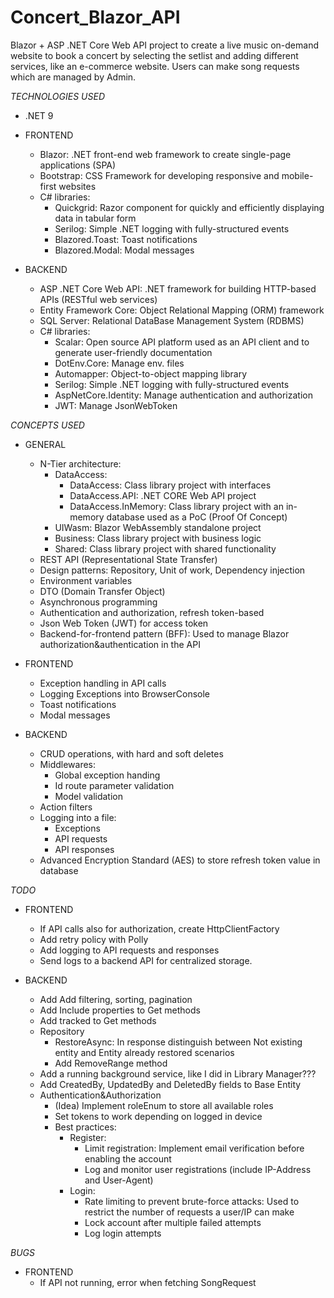 # Concert_Blazor_API

Blazor + ASP .NET Core Web API project to create a live music on-demand website to book a concert by selecting the setlist and adding different services, like an e-commerce website.
Users can make song requests which are managed by Admin.

_TECHNOLOGIES USED_

- .NET 9

- FRONTEND
  - Blazor: .NET front-end web framework to create single-page applications (SPA)
  - Bootstrap: CSS Framework for developing responsive and mobile-first websites
  - C# libraries:
    - Quickgrid: Razor component for quickly and efficiently displaying data in tabular form
    - Serilog: Simple .NET logging with fully-structured events
	- Blazored.Toast: Toast notifications
	- Blazored.Modal: Modal messages

- BACKEND
  - ASP .NET Core Web API: .NET framework for building HTTP-based APIs (RESTful web services)
  - Entity Framework Core: Object Relational Mapping (ORM) framework
  - SQL Server: Relational DataBase Management System (RDBMS)
  - C# libraries:
    - Scalar: Open source API platform used as an API client and to generate user-friendly documentation
    - DotEnv.Core: Manage env. files
	- Automapper: Object-to-object mapping library
	- Serilog: Simple .NET logging with fully-structured events
	- AspNetCore.Identity: Manage authentication and authorization
	- JWT: Manage JsonWebToken
	
_CONCEPTS USED_

- GENERAL
  - N-Tier architecture:
    - DataAccess: 
	  - DataAccess: Class library project with interfaces
	  - DataAccess.API: .NET CORE Web API project
	  - DataAccess.InMemory: Class library project with an in-memory database used as a PoC (Proof Of Concept)
	- UIWasm: Blazor WebAssembly standalone project
	- Business: Class library project with business logic
	- Shared: Class library project with shared functionality
  - REST API (Representational State Transfer)
  - Design patterns: Repository, Unit of work, Dependency injection
  - Environment variables
  - DTO (Domain Transfer Object)
  - Asynchronous programming
  - Authentication and authorization, refresh token-based
  - Json Web Token (JWT) for access token
  - Backend-for-frontend pattern (BFF): Used to manage Blazor authorization&authentication in the API

- FRONTEND
  - Exception handling in API calls
  - Logging Exceptions into BrowserConsole
  - Toast notifications
  - Modal messages

- BACKEND
  - CRUD operations, with hard and soft deletes
  - Middlewares:
    - Global exception handing
    - Id route parameter validation
    - Model validation
  - Action filters
  - Logging into a file:
    - Exceptions
	- API requests
	- API responses
  - Advanced Encryption Standard (AES) to store refresh token value in database

_TODO_

- FRONTEND
  - If API calls also for authorization, create HttpClientFactory
  - Add retry policy with Polly
  - Add logging to API requests and responses
  - Send logs to a backend API for centralized storage.

- BACKEND
  - Add Add filtering, sorting, pagination
  - Add Include properties to Get methods
  - Add tracked to Get methods
  - Repository
    - RestoreAsync: In response distinguish between Not existing entity and Entity already restored scenarios
	- Add RemoveRange method
  - Add a running background service, like I did in Library Manager???
  - Add CreatedBy, UpdatedBy and DeletedBy fields to Base Entity
  - Authentication&Authorization
	- (Idea) Implement roleEnum to store all available roles
	- Set tokens to work depending on logged in device
	- Best practices:
	  - Register:
	    - Limit registration: Implement email verification before enabling the account
		- Log and monitor user registrations (include IP-Address and User-Agent)
	  - Login:
	    - Rate limiting to prevent brute-force attacks: Used to restrict the number of requests a user/IP can make
		- Lock account after multiple failed attempts
		- Log login attempts
 
_BUGS_

- FRONTEND
  - If API not running, error when fetching SongRequest

